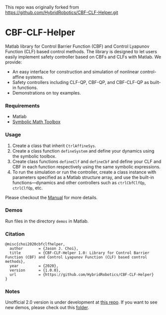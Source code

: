 This repo was originally forked from https://github.com/HybridRobotics/CBF-CLF-Helper.git

# CBF-CLF-Helper
Matlab library for Control Barrier Function (CBF) and Control Lyapunov Function (CLF) based control methods. The library is designed to let users easily implement safety controller based on CBFs and CLFs with Matlab. We provide:
- An easy interface for construction and simulation of nonlinear control-affine systems.
- Safety controllers including CLF-QP, CBF-QP, and CBF-CLF-QP as built-in functions.
- Demonstrations on toy examples.


### Requirements
- Matlab
- [Symbolic Math Toolbox](https://www.mathworks.com/products/symbolic.html)

### Usage
1. Create a class that inherit `CtrlAffineSys`.
2. Create a class function `defineSystem` and define your dynamics using the symbolic toolbox.
3. Create class functions `defineClf` and `defineCbf` and define your CLF and CBF in each function respectively using the same symbolic expressions.
4. To run the simulation or run the controller, create a class instance with parameters specified as a Matlab structure array, and use the built-in functions—dynamics and other controllers such as `ctrlCbfClfQp`, `ctrlClfQp`, etc.

Please checkout the [Manual](https://github.com/HybridRobotics/CBF-CLF-Helper/blob/master/Manual_v1.pdf) for more details.

### Demos
Run files in the directory `demos` in Matlab.

### Citation
```
@misc{choi2020cbfclfhelper,
  author       = {Jason J. Choi},
  title        = {CBF-CLF-Helper 1.0: Library for Control Barrier Function (CBF) and Control Lyapunov Function (CLF) based control methods},
  year         = {2020},
  version      = {1.0.0},
  url          = {https://github.com/HybridRobotics/CBF-CLF-Helper}
}
```

### Notes
Unofficial 2.0 version is under development at [this repo](https://github.com/ChoiJangho/CBF-CLF-Helper).
If you want to see new demos, please check out this [folder](https://github.com/ChoiJangho/CBF-CLF-Helper/tree/feedback_linearization/demos).
